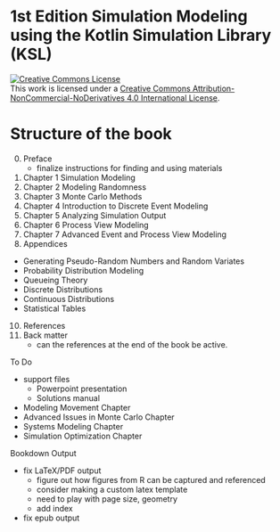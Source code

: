 # 1st Edition Simulation Modeling using the Kotlin Simulation Library (KSL)

<a rel="license" href="http://creativecommons.org/licenses/by-nc-nd/4.0/"><img alt="Creative Commons License" style="border-width:0" src="https://i.creativecommons.org/l/by-nc-nd/4.0/88x31.png" /></a><br />This work is licensed under a <a rel="license" href="http://creativecommons.org/licenses/by-nc-nd/4.0/">Creative Commons Attribution-NonCommercial-NoDerivatives 4.0 International License</a>.


# Structure of the book

0. Preface
    - finalize instructions for finding and using materials
1. Chapter 1 Simulation Modeling
2. Chapter 2 Modeling Randomness
3. Chapter 3 Monte Carlo Methods
4. Chapter 4 Introduction to Discrete Event Modeling
5. Chapter 5 Analyzing Simulation Output
6. Chapter 6 Process View Modeling
7. Chapter 7 Advanced Event and Process View Modeling
8. Appendices
  - Generating Pseudo-Random Numbers and Random Variates
  - Probability Distribution Modeling
  - Queueing Theory
  - Discrete Distributions
  - Continuous Distributions
  - Statistical Tables
10. References
11. Back matter
    - can the references at the end of the book be active.
    
To Do
  - support files
    - Powerpoint presentation
    - Solutions manual
  - Modeling Movement Chapter
  - Advanced Issues in Monte Carlo Chapter
  - Systems Modeling Chapter
  - Simulation Optimization Chapter
  
Bookdown Output
  - fix LaTeX/PDF output
    - figure out how figures from R can be captured and referenced
    - consider making a custom latex template
    - need to play with page size, geometry
    - add index
  - fix epub output
